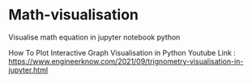 # Math-visualisation
Visualise math equation in jupyter notebook python

How To Plot Interactive Graph Visualisation in Python
Youtube Link : https://www.engineerknow.com/2021/09/trignometry-visualisation-in-jupyter.html
